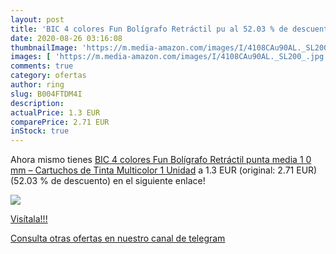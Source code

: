 ```yaml
---
layout: post
title: 'BIC 4 colores Fun Bolígrafo Retráctil pu al 52.03 % de descuento'
date: 2020-08-26 03:16:08
thumbnailImage: 'https://m.media-amazon.com/images/I/4108CAu90AL._SL200_.jpg'
images: [ 'https://m.media-amazon.com/images/I/4108CAu90AL._SL200_.jpg' ]
comments: true
category: ofertas
author: ring
slug: B004FTDM4I
description:
actualPrice: 1.3 EUR
comparePrice: 2.71 EUR
inStock: true
---
```


Ahora mismo tienes [BIC 4 colores Fun Bolígrafo Retráctil punta media  1 0 mm  – Cartuchos de Tinta Multicolor  1 Unidad](https://www.amazon.com/dp/B004FTDM4I/?tag=redken08-20) a 1.3 EUR (original: 2.71 EUR) (52.03 %  de descuento) en el siguiente enlace!

[![](https://m.media-amazon.com/images/I/4108CAu90AL._SL200_.jpg)](https://www.amazon.com/dp/B004FTDM4I/?tag=redken08-20)

[Visítala!!!](https://www.amazon.com/dp/B004FTDM4I/?tag=redken08-20)

[Consulta otras ofertas en nuestro canal de telegram](https://t.me/s/ofertas25)
